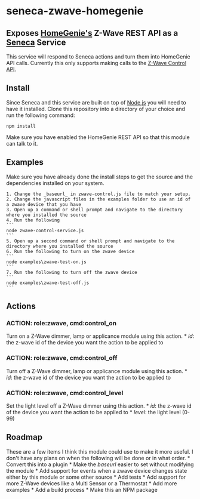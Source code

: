 # seneca-zwave-homegenie
## Exposes [HomeGenie's](http://www.homegenie.it/) Z-Wave REST API as a [Seneca](http://senecajs.org) Service
This service will respond to Seneca actions and turn them into HomeGenie API calls.  Currently this only supports making calls to the 
[Z-Wave Control API](http://genielabs.github.io/HomeGenie/api/mig/mig_api_zwave.html#5). 

## Install
Since Seneca and this service are built on top of [Node.js](https://nodejs.org) you will need to have it installed.
Clone this repository into a directory of your choice and run the following command:
```
npm install
```
Make sure you have enabled the HomeGenie REST API so that this module can talk to it.

## Examples
Make sure you have already done the install steps to get the source and the dependencies installed on your system. 

    1. Change the _baseurl_ in zwave-control.js file to match your setup.
    2. Change the javascript files in the examples folder to use an id of a zwave device that you have
    3. Open up a command or shell prompt and navigate to the directory where you installed the source
    4. Run the following
    ```
    node zwave-control-service.js
    ```
    5. Open up a second command or shell prompt and navigate to the directory where you installed the source
    6. Run the following to turn on the zwave device
    ```
    node examples\zwave-test-on.js
    ```
    7. Run the following to turn off the zwave device
    ```
    node examples\zwave-test-off.js
    ```
 

## Actions

### ACTION: role:zwave, cmd:control_on
Turn on a Z-Wave dimmer, lamp or applicance module using this action.
    * _id_: the z-wave id of the device you want the action to be applied to

### ACTION: role:zwave, cmd:control_off
Turn off a Z-Wave dimmer, lamp or applicance module using this action.
    * _id_: the z-wave id of the device you want the action to be applied to

### ACTION: role:zwave, cmd:control_level
Set the light level off a Z-Wave dimmer using this action.
    * _id_: the z-wave id of the device you want the action to be applied to
    * _level_: the light level (0-99)


## Roadmap
These are a few items I think this module could use to make it more useful.  I don't have any plans on
when the following will be done or in what order.
    * Convert this into a plugin
    * Make the _baseurl_ easier to set without modifying the module
    * Add support for events when a zwave device changes state either by this module or some other source
    * Add tests
    * Add support for more Z-Wave devices like a Multi Sensor or a Thermostat
    * Add more examples
    * Add a build process
    * Make this an NPM package

